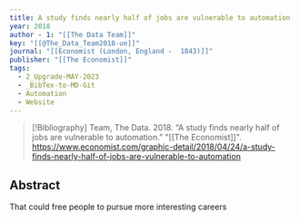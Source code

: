 ```yaml
---
title: A study finds nearly half of jobs are vulnerable to automation
year: 2018
author - 1: "[[The Data Team]]"
key: "[[@The_Data_Team2018-ue]]"
journal: "[[Economist (London, England -  1843)]]"
publisher: "[[The Economist]]"
tags:
  - 2_Upgrade-MAY-2023
  - _BibTex-to-MD-Git
  - Automation
  - Website
---
```


> [!Bibliography]
> Team, The Data. 2018. “A study finds nearly half of jobs are vulnerable to automation.” "[[The Economist]]". https://www.economist.com/graphic-detail/2018/04/24/a-study-finds-nearly-half-of-jobs-are-vulnerable-to-automation

## Abstract
That could free people to pursue more interesting careers